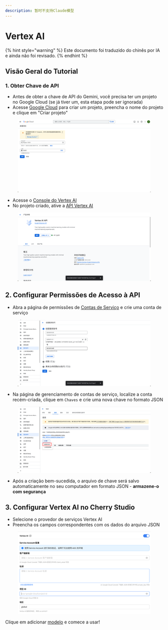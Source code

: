 ```yaml
---
description: 暂时不支持Claude模型
---
```

# Vertex AI


{% hint style="warning" %}
Este documento foi traduzido do chinês por IA e ainda não foi revisado.
{% endhint %}




## Visão Geral do Tutorial

### 1. Obter Chave de API

* Antes de obter a chave de API do Gemini, você precisa ter um projeto no Google Cloud (se já tiver um, esta etapa pode ser ignorada)
* Acesse [Google Cloud](https://console.cloud.google.com/projectcreate) para criar um projeto, preencha o nome do projeto e clique em "Criar projeto"

<figure><img src="../../.gitbook/assets/image (1) (1) (1).png" alt=""><figcaption></figcaption></figure>

* Acesse o [Console do Vertex AI](https://console.cloud.google.com/vertex-ai)
* No projeto criado, ative a [API Vertex AI](https://console.cloud.google.com/apis/library/aiplatform.googleapis.com?inv=1\&invt=Ab0iBA)

<figure><img src="../../.gitbook/assets/image (78).png" alt=""><figcaption></figcaption></figure>

## 2. Configurar Permissões de Acesso à API

* Abra a página de permissões de [Contas de Serviço](https://console.cloud.google.com/iam-admin/serviceaccounts) e crie uma conta de serviço

<figure><img src="../../.gitbook/assets/image (79).png" alt=""><figcaption></figcaption></figure>

* Na página de gerenciamento de contas de serviço, localize a conta recém-criada, clique em `Chaves` e crie uma nova chave no formato JSON

<figure><img src="../../.gitbook/assets/image (80).png" alt=""><figcaption></figcaption></figure>

* Após a criação bem-sucedida, o arquivo de chave será salvo automaticamente no seu computador em formato JSON - **armazene-o com segurança**

## 3. Configurar Vertex AI no Cherry Studio

* Selecione o provedor de serviços Vertex AI
* Preencha os campos correspondentes com os dados do arquivo JSON

<figure><img src="../../.gitbook/assets/image (81).png" alt=""><figcaption></figcaption></figure>

Clique em adicionar [modelo](https://console.cloud.google.com/vertex-ai/model-garden) e comece a usar!